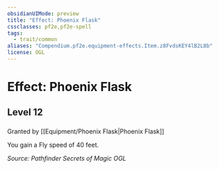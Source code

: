 ```yaml
---
obsidianUIMode: preview
title: "Effect: Phoenix Flask"
cssclasses: pf2e,pf2e-spell
tags:
  - trait/common
aliases: "Compendium.pf2e.equipment-effects.Item.z8FvdsKEY4lB2L8b"
license: OGL
---
```

# Effect: Phoenix Flask
## Level 12
### 






Granted by [[Equipment/Phoenix Flask|Phoenix Flask]]

You gain a Fly speed of 40 feet.

*Source: Pathfinder Secrets of Magic*
*OGL*
